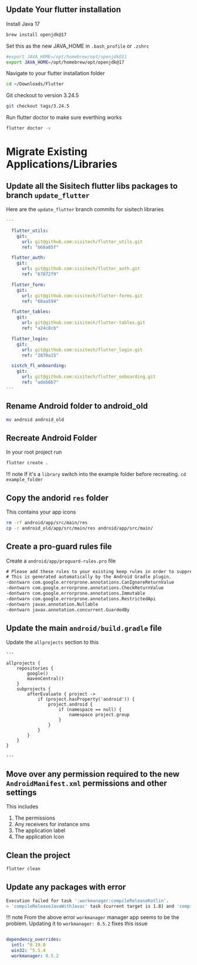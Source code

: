 ## Update Your flutter installation
Install Java 17
```bash
brew install openjdk@17
```
Set this as the new JAVA_HOME in `.bash_profile` or `.zshrc`

```bash title=".zshrc"
#export JAVA_HOME=/opt/homebrew/opt/openjdk@11
export JAVA_HOME=/opt/homebrew/opt/openjdk@17
```



Navigate to your flutter installation folder
```bash
cd ~/Downloads/Flutter
```
Git checkout to version 3.24.5
 ```bash
 git checkout tags/3.24.5
 ```
Run flutter doctor to make sure everthing works

```bash
flutter doctor -v
```


# Migrate Existing Applications/Libraries

## Update all the Sisitech flutter libs packages to branch `update_flutter`
Here are the `update_flutter` branch commits for sisitech libraries
```yaml title="pubspec.yaml"
---

  flutter_utils:
    git:
      url: git@github.com:sisitech/flutter_utils.git
      ref: "b68a85f"

  flutter_auth:
    git:
      url: git@github.com:sisitech/flutter_auth.git
      ref: "67872f9"

  flutter_form:
    git:
      url: git@github.com:sisitech/flutter-forms.git
      ref: "68aa594"

  flutter_tables:
    git:
      url: git@github.com:sisitech/flutter-tables.git
      ref: "a24c8cb"

  flutter_login:
    git:
      url: git@github.com:sisitech/flutter_login.git
      ref: "2870a15"

  sistch_fl_onboarding:
    git:
      url: git@github.com:sisitech/flutter_onboarding.git
      ref: "adeb6b7"
---
```


##  Rename Android folder to android_old
```bash
mv android android_old
```
## Recreate Android Folder
In your root project run 
```bash
flutter create . 
```

!!! note
    If it's a `library` switch into the example folder before recreating.
    `cd example_folder`

## Copy the andorid `res` folder
This contains your app icons 
```bash
rm -rf android/app/src/main/res
cp -r android_old/app/src/main/res android/app/src/main/
```
## Create a pro-guard rules file 
Create a `android/app/proguard-rules.pro` file
```txt title="android/app/proguard-rules.pro"
# Please add these rules to your existing keep rules in order to suppress warnings.
# This is generated automatically by the Android Gradle plugin.
-dontwarn com.google.errorprone.annotations.CanIgnoreReturnValue
-dontwarn com.google.errorprone.annotations.CheckReturnValue
-dontwarn com.google.errorprone.annotations.Immutable
-dontwarn com.google.errorprone.annotations.RestrictedApi
-dontwarn javax.annotation.Nullable
-dontwarn javax.annotation.concurrent.GuardedBy
```

## Update the main `android/build.gradle` file

Update the `allprojects` section to this

```title="android/build.gradle" hl_lines="8 9 10 11 12 13 14 15 16 17 18"
---

allprojects {
    repositories {
        google()
        mavenCentral()
    }
    subprojects {
        afterEvaluate { project ->
            if (project.hasProperty('android')) {
                project.android {
                    if (namespace == null) {
                        namespace project.group
                    }
                }
            }
        }
    }
}

---
```

## Move over any permission required to the new `AndroidManifest.xml` permissions and other settings
This includes 

1. The permissions
1. Any receivers for instance sms
1. The application label
1. The application Icon 


## Clean the project
```bash
flutter clean
```

## Update any packages with error

```bash title="terminal"
Execution failed for task ':workmanager:compileReleaseKotlin'.
> 'compileReleaseJavaWithJavac' task (current target is 1.8) and 'compileReleaseKotlin' task (current target is 17) jvm target compatibility should be set to the same Java version.
```

!!! note
    From the above error `workmanager` manager app seems to be the problem.
    Updating it to
    `workmanager: 0.5.2` fixes this issue

```yaml title="pubspec.yaml"

dependency_overrides:
  intl: ^0.19.0
  win32: ^5.5.4
  workmanager: 0.5.2
```

